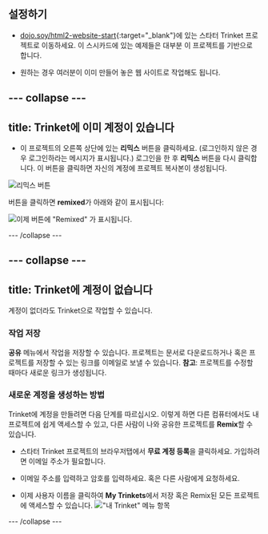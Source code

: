 ## 설정하기

- [dojo.soy/html2-website-start](http://dojo.soy/html2-website-start){:target="_blank"}에 있는 스타터 Trinket 프로젝트로 이동하세요. 이 스시카드에 있는 예제들은 대부분 이 프로젝트를 기반으로 합니다.

- 원하는 경우 여러분이 이미 만들어 놓은 웹 사이트로 작업해도 됩니다.

## \--- collapse \---

## title: Trinket에 이미 계정이 있습니다

- 이 프로젝트의 오른쪽 상단에 있는 **리믹스** 버튼을 클릭하세요. (로그인하지 않은 경우 로그인하라는 메시지가 표시됩니다.) 로그인을 한 후 **리믹스** 버튼을 다시 클릭합니다. 이 버튼을 클릭하면 자신의 계정에 프로젝트 복사본이 생성됩니다. 

![리믹스 버튼](images/tktRemixButtonArrow.png)

버튼을 클릭하면 **remixed**가 아래와 같이 표시됩니다:

![이제 버튼에 "Remixed" 가 표시됩니다.](images/tktRemixedSmall.png)

\--- /collapse \---

## \--- collapse \---

## title: Trinket에 계정이 없습니다

계정이 없더라도 Trinket으로 작업할 수 있습니다.

### 작업 저장

**공유** 메뉴에서 작업을 저장할 수 있습니다. 프로젝트는 문서로 다운로드하거나 혹은 프로젝트를 저장할 수 있는 링크를 이메일로 보낼 수 있습니다. **참고**: 프로젝트를 수정할 때마다 새로운 링크가 생성됩니다.

### 새로운 계정을 생성하는 방법

Trinket에 계정을 만들려면 다음 단계를 따르십시오. 이렇게 하면 다른 컴퓨터에서도 내 프로젝트에 쉽게 액세스할 수 있고, 다른 사람이 나와 공유한 프로젝트를 **Remix**할 수 있습니다.

- 스타터 Trinket 프로젝트의 브라우저탭에서 **무료 계정 등록**을 클릭하세요. 가입하려면 이메일 주소가 필요합니다.

- 이메일 주소를 입력하고 암호를 입력하세요. 혹은 다른 사람에게 요청하세요.

- 이제 사용자 이름을 클릭하여 **My Trinkets**에서 저장 혹은 Remix된 모든 프로젝트에 액세스할 수 있습니다. !["내 Trinket" 메뉴 항목](images/myTrinketsMenu.png)

\--- /collapse \---